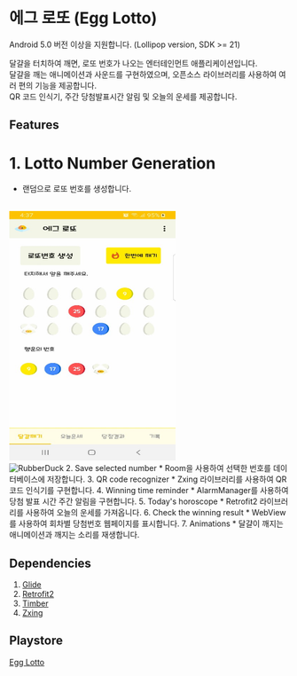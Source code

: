# 에그 로또 (Egg Lotto)
Android 5.0 버전 이상을 지원합니다. (Lollipop version, SDK >= 21)

달걀을 터치하여 깨면, 로또 번호가 나오는 엔터테인먼트 애플리케이션입니다.</br>
달걀을 깨는 애니메이션과 사운드를 구현하였으며, 오픈소스 라이브러리를 사용하여 여러 편의 기능을 제공합니다.</br>
QR 코드 인식기, 주간 당첨발표시간 알림 및 오늘의 운세를 제공합니다.

## Features
# 1. Lotto Number Generation
* 랜덤으로 로또 번호를 생성합니다.
</br>
<img src="screenshots/screenshot_number_gen.jpg" width="300px" height="450px" title="Lotto Number Generation" alt="Screenshot"></img><br/>
<img src="/path/to/img.jpg" width="40%" height="30%" title="px(픽셀) 크기 설정" alt="RubberDuck"></img>
2. Save selected number
* Room을 사용하여 선택한 번호를 데이터베이스에 저장합니다.
3. QR code recognizer
* Zxing 라이브러리를 사용하여 QR 코드 인식기를 구현합니다.
4. Winning time reminder
* AlarmManager를 사용하여 당첨 발표 시간 주간 알림을 구현합니다. 
5. Today's horoscope
* Retrofit2 라이브러리를 사용하여 오늘의 운세를 가져옵니다.
6. Check the winning result
* WebView를 사용하여 회차별 당첨번호 웹페이지를 표시합니다.
7. Animations
* 달걀이 깨지는 애니메이션과 깨지는 소리를 재생합니다.

## Dependencies
1. [Glide](https://github.com/bumptech/glide)
2. [Retrofit2](https://square.github.io/retrofit/)
3. [Timber](https://github.com/JakeWharton/timber)
4. [Zxing](https://github.com/journeyapps/zxing-android-embedded)

## Playstore
[Egg Lotto](https://play.google.com/store/apps/details?id=com.duke.xial.elliot.kim.kotlin.egglotto)
